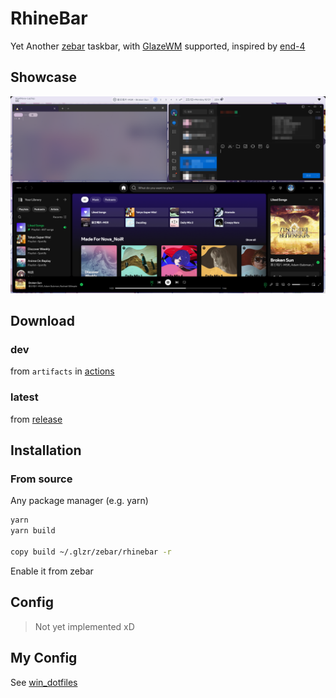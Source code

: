 # RhineBar

Yet Another [zebar](https://github.com/glzr-io/zebar) taskbar, with [GlazeWM](https://github.com/glzr-io/glazewm) supported, inspired by [end-4](https://end-4.github.io/dots-hyprland-wiki/en/general/showcase/)

## Showcase

![](docs/images/show1.png)

## Download

### dev

from `artifacts` in [actions](actions/workflows/build.yml)

### latest

from [release](releases/latest)

## Installation

### From source

Any package manager (e.g. yarn)

```bash
yarn
yarn build

copy build ~/.glzr/zebar/rhinebar -r
```

Enable it from zebar

## Config

> Not yet implemented xD

## My Config

See [win_dotfiles](https://github.com/MuelNova/win_dotfiles)
